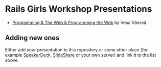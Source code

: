 # Rails Girls Workshop Presentations

- [Programming & The Web & Programming the Web](http://www.slideshare.net/vesan/programming-the-web-programming-the-web) by Vesa Vänskä


## Adding new ones

Either add your presentation to this repository or some other place (for example [SpeakerDeck](https://speakerdeck.com/), [SlideShare](http://www.slideshare.net/) or your own server) and link it to the list above.
